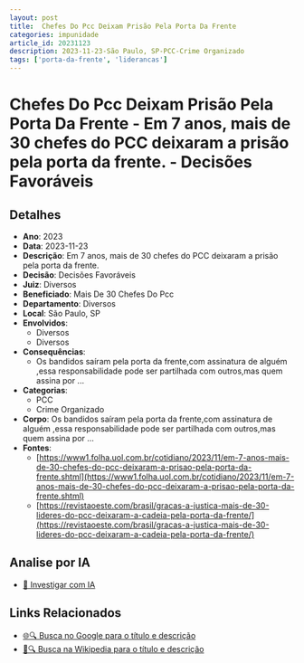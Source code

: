```yaml
---
layout: post
title:  Chefes Do Pcc Deixam Prisão Pela Porta Da Frente
categories: impunidade
article_id: 20231123
description: 2023-11-23-São Paulo, SP-PCC-Crime Organizado
tags: ['porta-da-frente', 'liderancas']
---
```


# Chefes Do Pcc Deixam Prisão Pela Porta Da Frente - Em 7 anos, mais de 30 chefes do PCC deixaram a prisão pela porta da frente. - Decisões Favoráveis

## Detalhes
- **Ano**: 2023
- **Data**: 2023-11-23
- **Descrição**: Em 7 anos, mais de 30 chefes do PCC deixaram a prisão pela porta da frente.
- **Decisão**: Decisões Favoráveis
- **Juiz**: Diversos
- **Beneficiado**: Mais De 30 Chefes Do Pcc
- **Departamento**: Diversos
- **Local**: São Paulo, SP
- **Envolvidos**:
  - Diversos
  - Diversos
- **Consequências**:
  - Os bandidos saíram pela porta da frente,com assinatura de alguém ,essa responsabilidade pode ser partilhada com outros,mas quem assina por ...
- **Categorias**:
  - PCC
  - Crime Organizado
- **Corpo**: Os bandidos saíram pela porta da frente,com assinatura de alguém ,essa responsabilidade pode ser partilhada com outros,mas quem assina por ...
- **Fontes**:
  - [https://www1.folha.uol.com.br/cotidiano/2023/11/em-7-anos-mais-de-30-chefes-do-pcc-deixaram-a-prisao-pela-porta-da-frente.shtml](https://www1.folha.uol.com.br/cotidiano/2023/11/em-7-anos-mais-de-30-chefes-do-pcc-deixaram-a-prisao-pela-porta-da-frente.shtml)
  - [https://revistaoeste.com/brasil/gracas-a-justica-mais-de-30-lideres-do-pcc-deixaram-a-cadeia-pela-porta-da-frente/](https://revistaoeste.com/brasil/gracas-a-justica-mais-de-30-lideres-do-pcc-deixaram-a-cadeia-pela-porta-da-frente/)

## Analise por IA
- [🤖 Investigar com IA](https://www.perplexity.ai/search?q=%22decis%C3%B5es%20judiciais%20Brasil%22%20Chefes%20Do%20Pcc%20Deixam%20Pris%C3%A3o%20Pela%20Porta%20Da%20Frente%20Em%207%20anos%2C%20mais%20de%2030%20chefes%20do%20PCC%20deixaram%20a%20pris%C3%A3o%20pela%20porta%20da%20frente.%20S%C3%A3o%20Paulo%2C%20SP%202023-11-23%20Diversos%20Mais%20De%2030%20Chefes%20Do%20Pcc)

## Links Relacionados
- [🌐🔍 Busca no Google para o título e descrição](https://www.google.com/search?q=%22decis%C3%B5es%20judiciais%20Brasil%22%20Chefes%20Do%20Pcc%20Deixam%20Pris%C3%A3o%20Pela%20Porta%20Da%20Frente%20Em%207%20anos%2C%20mais%20de%2030%20chefes%20do%20PCC%20deixaram%20a%20pris%C3%A3o%20pela%20porta%20da%20frente.%20S%C3%A3o%20Paulo%2C%20SP%202023-11-23%20Diversos%20Mais%20De%2030%20Chefes%20Do%20Pcc)
- [📖🔍 Busca na Wikipedia para o título e descrição](https://pt.wikipedia.org/w/index.php?search=%22decis%C3%B5es%20judiciais%20Brasil%22%20Chefes%20Do%20Pcc%20Deixam%20Pris%C3%A3o%20Pela%20Porta%20Da%20Frente%20Em%207%20anos%2C%20mais%20de%2030%20chefes%20do%20PCC%20deixaram%20a%20pris%C3%A3o%20pela%20porta%20da%20frente.%20S%C3%A3o%20Paulo%2C%20SP%202023-11-23%20Diversos%20Mais%20De%2030%20Chefes%20Do%20Pcc)


